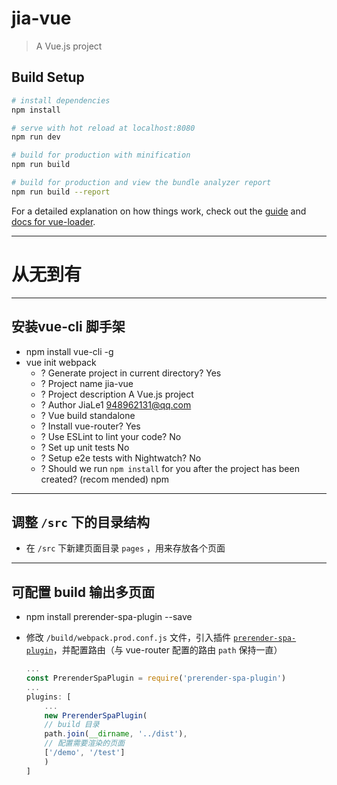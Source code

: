 # jia-vue

> A Vue.js project

## Build Setup

``` bash
# install dependencies
npm install

# serve with hot reload at localhost:8080
npm run dev

# build for production with minification
npm run build

# build for production and view the bundle analyzer report
npm run build --report
```

For a detailed explanation on how things work, check out the [guide](http://vuejs-templates.github.io/webpack/) and [docs for vue-loader](http://vuejs.github.io/vue-loader).


---
# 从无到有

---
## 安装vue-cli 脚手架

- npm install vue-cli -g
- vue init webpack
    - ? Generate project in current directory? Yes
    - ? Project name jia-vue
    - ? Project description A Vue.js project
    - ? Author JiaLe1 <948962131@qq.com>
    - ? Vue build standalone
    - ? Install vue-router? Yes
    - ? Use ESLint to lint your code? No
    - ? Set up unit tests No
    - ? Setup e2e tests with Nightwatch? No
    - ? Should we run `npm install` for you after the project has been created? (recom
        mended) npm


---
## 调整 `/src` 下的目录结构

- 在 `/src` 下新建页面目录 `pages` ，用来存放各个页面


---
## 可配置 build 输出多页面

- npm install prerender-spa-plugin --save
- 修改 `/build/webpack.prod.conf.js` 文件，引入插件 [`prerender-spa-plugin`](https://www.npmjs.com/package/prerender-spa-plugin)，并配置路由（与 vue-router 配置的路由 `path` 保持一直）

    ``` javascript
    ...
    const PrerenderSpaPlugin = require('prerender-spa-plugin')
    ...
    plugins: [
        ...
        new PrerenderSpaPlugin(
        // build 目录
        path.join(__dirname, '../dist'),
        // 配置需要渲染的页面
        ['/demo', '/test']
        )
    ]
    ```